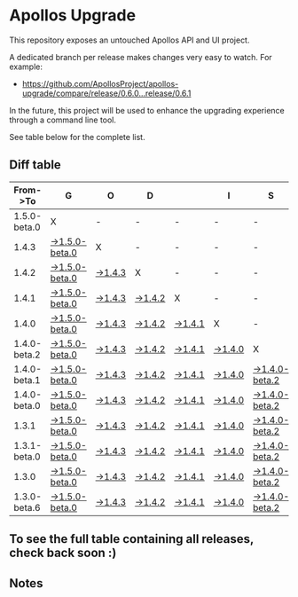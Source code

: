 # Apollos Upgrade

This repository exposes an untouched Apollos API and UI project.

A dedicated branch per release makes changes very easy
to watch. For example:

* https://github.com/ApollosProject/apollos-upgrade/compare/release/0.6.0...release/0.6.1

In the future, this project will be used to enhance the upgrading experience through a command line tool.

See table below for the complete list.

## Diff table

| From->To     | G                                                                                                                      | O                                                                                                        | D                                                                                                        |                                                                                                          | I                                                                                                        | S                                                                                                                      |                                                                                                                        | G                                                                                                                      | O                                                                                                        | O                                                                                                                      | D                                                                                                        | !   |
| ------------ | ---------------------------------------------------------------------------------------------------------------------- | -------------------------------------------------------------------------------------------------------- | -------------------------------------------------------------------------------------------------------- | -------------------------------------------------------------------------------------------------------- | -------------------------------------------------------------------------------------------------------- | ---------------------------------------------------------------------------------------------------------------------- | ---------------------------------------------------------------------------------------------------------------------- | ---------------------------------------------------------------------------------------------------------------------- | -------------------------------------------------------------------------------------------------------- | ---------------------------------------------------------------------------------------------------------------------- | -------------------------------------------------------------------------------------------------------- | --- |
| 1.5.0-beta.0 | X                                                                                                                      | -                                                                                                        | -                                                                                                        | -                                                                                                        | -                                                                                                        | -                                                                                                                      | -                                                                                                                      | -                                                                                                                      | -                                                                                                        | -                                                                                                                      | -                                                                                                        | -   |
| 1.4.3        | [->1.5.0-beta.0](https://github.com/ApollosProject/apollos-upgrade/compare/release/1.4.3..release/1.5.0-beta.0)        | X                                                                                                        | -                                                                                                        | -                                                                                                        | -                                                                                                        | -                                                                                                                      | -                                                                                                                      | -                                                                                                                      | -                                                                                                        | -                                                                                                                      | -                                                                                                        | -   |
| 1.4.2        | [->1.5.0-beta.0](https://github.com/ApollosProject/apollos-upgrade/compare/release/1.4.2..release/1.5.0-beta.0)        | [->1.4.3](https://github.com/ApollosProject/apollos-upgrade/compare/release/1.4.2..release/1.4.3)        | X                                                                                                        | -                                                                                                        | -                                                                                                        | -                                                                                                                      | -                                                                                                                      | -                                                                                                                      | -                                                                                                        | -                                                                                                                      | -                                                                                                        | -   |
| 1.4.1        | [->1.5.0-beta.0](https://github.com/ApollosProject/apollos-upgrade/compare/release/1.4.1..release/1.5.0-beta.0)        | [->1.4.3](https://github.com/ApollosProject/apollos-upgrade/compare/release/1.4.1..release/1.4.3)        | [->1.4.2](https://github.com/ApollosProject/apollos-upgrade/compare/release/1.4.1..release/1.4.2)        | X                                                                                                        | -                                                                                                        | -                                                                                                                      | -                                                                                                                      | -                                                                                                                      | -                                                                                                        | -                                                                                                                      | -                                                                                                        | -   |
| 1.4.0        | [->1.5.0-beta.0](https://github.com/ApollosProject/apollos-upgrade/compare/release/1.4.0..release/1.5.0-beta.0)        | [->1.4.3](https://github.com/ApollosProject/apollos-upgrade/compare/release/1.4.0..release/1.4.3)        | [->1.4.2](https://github.com/ApollosProject/apollos-upgrade/compare/release/1.4.0..release/1.4.2)        | [->1.4.1](https://github.com/ApollosProject/apollos-upgrade/compare/release/1.4.0..release/1.4.1)        | X                                                                                                        | -                                                                                                                      | -                                                                                                                      | -                                                                                                                      | -                                                                                                        | -                                                                                                                      | -                                                                                                        | -   |
| 1.4.0-beta.2 | [->1.5.0-beta.0](https://github.com/ApollosProject/apollos-upgrade/compare/release/1.4.0-beta.2..release/1.5.0-beta.0) | [->1.4.3](https://github.com/ApollosProject/apollos-upgrade/compare/release/1.4.0-beta.2..release/1.4.3) | [->1.4.2](https://github.com/ApollosProject/apollos-upgrade/compare/release/1.4.0-beta.2..release/1.4.2) | [->1.4.1](https://github.com/ApollosProject/apollos-upgrade/compare/release/1.4.0-beta.2..release/1.4.1) | [->1.4.0](https://github.com/ApollosProject/apollos-upgrade/compare/release/1.4.0-beta.2..release/1.4.0) | X                                                                                                                      | -                                                                                                                      | -                                                                                                                      | -                                                                                                        | -                                                                                                                      | -                                                                                                        | -   |
| 1.4.0-beta.1 | [->1.5.0-beta.0](https://github.com/ApollosProject/apollos-upgrade/compare/release/1.4.0-beta.1..release/1.5.0-beta.0) | [->1.4.3](https://github.com/ApollosProject/apollos-upgrade/compare/release/1.4.0-beta.1..release/1.4.3) | [->1.4.2](https://github.com/ApollosProject/apollos-upgrade/compare/release/1.4.0-beta.1..release/1.4.2) | [->1.4.1](https://github.com/ApollosProject/apollos-upgrade/compare/release/1.4.0-beta.1..release/1.4.1) | [->1.4.0](https://github.com/ApollosProject/apollos-upgrade/compare/release/1.4.0-beta.1..release/1.4.0) | [->1.4.0-beta.2](https://github.com/ApollosProject/apollos-upgrade/compare/release/1.4.0-beta.1..release/1.4.0-beta.2) | X                                                                                                                      | -                                                                                                                      | -                                                                                                        | -                                                                                                                      | -                                                                                                        | -   |
| 1.4.0-beta.0 | [->1.5.0-beta.0](https://github.com/ApollosProject/apollos-upgrade/compare/release/1.4.0-beta.0..release/1.5.0-beta.0) | [->1.4.3](https://github.com/ApollosProject/apollos-upgrade/compare/release/1.4.0-beta.0..release/1.4.3) | [->1.4.2](https://github.com/ApollosProject/apollos-upgrade/compare/release/1.4.0-beta.0..release/1.4.2) | [->1.4.1](https://github.com/ApollosProject/apollos-upgrade/compare/release/1.4.0-beta.0..release/1.4.1) | [->1.4.0](https://github.com/ApollosProject/apollos-upgrade/compare/release/1.4.0-beta.0..release/1.4.0) | [->1.4.0-beta.2](https://github.com/ApollosProject/apollos-upgrade/compare/release/1.4.0-beta.0..release/1.4.0-beta.2) | [->1.4.0-beta.1](https://github.com/ApollosProject/apollos-upgrade/compare/release/1.4.0-beta.0..release/1.4.0-beta.1) | X                                                                                                                      | -                                                                                                        | -                                                                                                                      | -                                                                                                        | -   |
| 1.3.1        | [->1.5.0-beta.0](https://github.com/ApollosProject/apollos-upgrade/compare/release/1.3.1..release/1.5.0-beta.0)        | [->1.4.3](https://github.com/ApollosProject/apollos-upgrade/compare/release/1.3.1..release/1.4.3)        | [->1.4.2](https://github.com/ApollosProject/apollos-upgrade/compare/release/1.3.1..release/1.4.2)        | [->1.4.1](https://github.com/ApollosProject/apollos-upgrade/compare/release/1.3.1..release/1.4.1)        | [->1.4.0](https://github.com/ApollosProject/apollos-upgrade/compare/release/1.3.1..release/1.4.0)        | [->1.4.0-beta.2](https://github.com/ApollosProject/apollos-upgrade/compare/release/1.3.1..release/1.4.0-beta.2)        | [->1.4.0-beta.1](https://github.com/ApollosProject/apollos-upgrade/compare/release/1.3.1..release/1.4.0-beta.1)        | [->1.4.0-beta.0](https://github.com/ApollosProject/apollos-upgrade/compare/release/1.3.1..release/1.4.0-beta.0)        | X                                                                                                        | -                                                                                                                      | -                                                                                                        | -   |
| 1.3.1-beta.0 | [->1.5.0-beta.0](https://github.com/ApollosProject/apollos-upgrade/compare/release/1.3.1-beta.0..release/1.5.0-beta.0) | [->1.4.3](https://github.com/ApollosProject/apollos-upgrade/compare/release/1.3.1-beta.0..release/1.4.3) | [->1.4.2](https://github.com/ApollosProject/apollos-upgrade/compare/release/1.3.1-beta.0..release/1.4.2) | [->1.4.1](https://github.com/ApollosProject/apollos-upgrade/compare/release/1.3.1-beta.0..release/1.4.1) | [->1.4.0](https://github.com/ApollosProject/apollos-upgrade/compare/release/1.3.1-beta.0..release/1.4.0) | [->1.4.0-beta.2](https://github.com/ApollosProject/apollos-upgrade/compare/release/1.3.1-beta.0..release/1.4.0-beta.2) | [->1.4.0-beta.1](https://github.com/ApollosProject/apollos-upgrade/compare/release/1.3.1-beta.0..release/1.4.0-beta.1) | [->1.4.0-beta.0](https://github.com/ApollosProject/apollos-upgrade/compare/release/1.3.1-beta.0..release/1.4.0-beta.0) | [->1.3.1](https://github.com/ApollosProject/apollos-upgrade/compare/release/1.3.1-beta.0..release/1.3.1) | X                                                                                                                      | -                                                                                                        | -   |
| 1.3.0        | [->1.5.0-beta.0](https://github.com/ApollosProject/apollos-upgrade/compare/release/1.3.0..release/1.5.0-beta.0)        | [->1.4.3](https://github.com/ApollosProject/apollos-upgrade/compare/release/1.3.0..release/1.4.3)        | [->1.4.2](https://github.com/ApollosProject/apollos-upgrade/compare/release/1.3.0..release/1.4.2)        | [->1.4.1](https://github.com/ApollosProject/apollos-upgrade/compare/release/1.3.0..release/1.4.1)        | [->1.4.0](https://github.com/ApollosProject/apollos-upgrade/compare/release/1.3.0..release/1.4.0)        | [->1.4.0-beta.2](https://github.com/ApollosProject/apollos-upgrade/compare/release/1.3.0..release/1.4.0-beta.2)        | [->1.4.0-beta.1](https://github.com/ApollosProject/apollos-upgrade/compare/release/1.3.0..release/1.4.0-beta.1)        | [->1.4.0-beta.0](https://github.com/ApollosProject/apollos-upgrade/compare/release/1.3.0..release/1.4.0-beta.0)        | [->1.3.1](https://github.com/ApollosProject/apollos-upgrade/compare/release/1.3.0..release/1.3.1)        | [->1.3.1-beta.0](https://github.com/ApollosProject/apollos-upgrade/compare/release/1.3.0..release/1.3.1-beta.0)        | X                                                                                                        | -   |
| 1.3.0-beta.6 | [->1.5.0-beta.0](https://github.com/ApollosProject/apollos-upgrade/compare/release/1.3.0-beta.6..release/1.5.0-beta.0) | [->1.4.3](https://github.com/ApollosProject/apollos-upgrade/compare/release/1.3.0-beta.6..release/1.4.3) | [->1.4.2](https://github.com/ApollosProject/apollos-upgrade/compare/release/1.3.0-beta.6..release/1.4.2) | [->1.4.1](https://github.com/ApollosProject/apollos-upgrade/compare/release/1.3.0-beta.6..release/1.4.1) | [->1.4.0](https://github.com/ApollosProject/apollos-upgrade/compare/release/1.3.0-beta.6..release/1.4.0) | [->1.4.0-beta.2](https://github.com/ApollosProject/apollos-upgrade/compare/release/1.3.0-beta.6..release/1.4.0-beta.2) | [->1.4.0-beta.1](https://github.com/ApollosProject/apollos-upgrade/compare/release/1.3.0-beta.6..release/1.4.0-beta.1) | [->1.4.0-beta.0](https://github.com/ApollosProject/apollos-upgrade/compare/release/1.3.0-beta.6..release/1.4.0-beta.0) | [->1.3.1](https://github.com/ApollosProject/apollos-upgrade/compare/release/1.3.0-beta.6..release/1.3.1) | [->1.3.1-beta.0](https://github.com/ApollosProject/apollos-upgrade/compare/release/1.3.0-beta.6..release/1.3.1-beta.0) | [->1.3.0](https://github.com/ApollosProject/apollos-upgrade/compare/release/1.3.0-beta.6..release/1.3.0) | X   |

## To see the full table containing all releases, check back soon :)

## Notes
